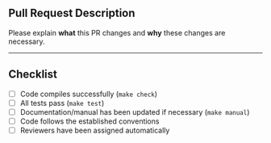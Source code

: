 ## Pull Request Description

Please explain **what** this PR changes and **why** these changes are necessary.

---

## Checklist

- [ ] Code compiles successfully (`make check`)
- [ ] All tests pass (`make test`)
- [ ] Documentation/manual has been updated if necessary (`make manual`)
- [ ] Code follows the established conventions
- [ ] Reviewers have been assigned automatically

